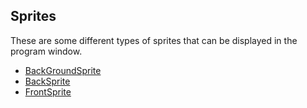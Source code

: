  ## Sprites

 These are some different types of sprites that can be displayed in the program window.

 * [BackGroundSprite](BackGroundSprite.md)
 * [BackSprite](BackSprite.md)
 * [FrontSprite](FrontSprite.md)